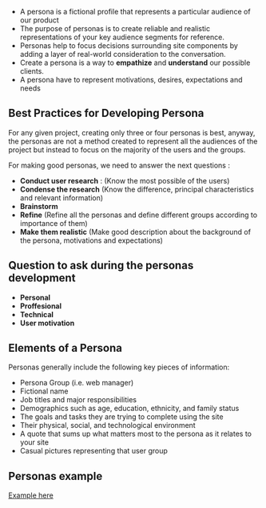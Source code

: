 * A persona is a fictional profile that represents a particular audience of our product
* The purpose of personas is to create reliable and realistic representations of your key audience segments for reference.
* Personas help to focus decisions surrounding site components by adding a layer of real-world consideration to the conversation.
* Create a persona is a way to **empathize** and **understand** our possible clients.
* A persona have to represent motivations, desires, expectations and needs
## Best Practices for Developing Persona
For any given project, creating only three or four personas is best, anyway, the personas are not a method created to represent all the audiences of the project but instead to focus on the majority of the users and the groups.

For making good personas, we need to answer the next questions :

* **Conduct user research** : (Know the most possible of the users)
* **Condense the research** (Know the difference, principal characteristics and relevant information)
* **Brainstorm**
* **Refine** (Refine all the personas and define different groups according to importance of them)
* **Make them realistic** (Make good description about the background of the persona, motivations and expectations)

## Question to ask during the personas development

* **Personal**
* **Proffesional**
* **Technical**
* **User motivation**

## Elements of a Persona

Personas generally include the following key pieces of information:

- Persona Group (i.e. web manager)
- Fictional name
- Job titles and major responsibilities
- Demographics such as age, education, ethnicity, and family status
- The goals and tasks they are trying to complete using the site
- Their physical, social, and technological environment
- A quote that sums up what matters most to the persona as it relates to your site
- Casual pictures representing that user group

## Personas example

[Example here](https://viewer.diagrams.net/index.html?edit=_blank&layers=1&nav=1&title=Persona%20Template.html#Uhttps%3A%2F%2Fdrive.google.com%2Fuc%3Fid%3D16BdZ0jEv7nIAQxaeYgLaJbUGBwwFu47w%26export%3Ddownload)
